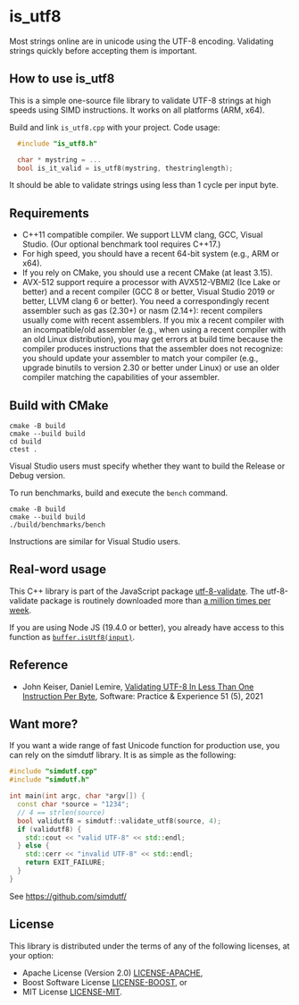 # is_utf8

Most strings online are in unicode using the UTF-8 encoding. Validating strings
quickly before accepting them is important.

## How to use is_utf8

This is a simple one-source file library to validate UTF-8 strings at high
speeds using SIMD instructions. It works on all platforms (ARM, x64).

Build and link `is_utf8.cpp` with your project. Code usage:

```C++
  #include "is_utf8.h"

  char * mystring = ...
  bool is_it_valid = is_utf8(mystring, thestringlength);
```

It should be able to validate strings using less than 1 cycle per input byte.

## Requirements

- C++11 compatible compiler. We support LLVM clang, GCC, Visual Studio. (Our
  optional benchmark tool requires C++17.)
- For high speed, you should have a recent 64-bit system (e.g., ARM or x64).
- If you rely on CMake, you should use a recent CMake (at least 3.15).
- AVX-512 support require a processor with AVX512-VBMI2 (Ice Lake or better) and
  a recent compiler (GCC 8 or better, Visual Studio 2019 or better, LLVM clang 6
  or better). You need a correspondingly recent assembler such as gas (2.30+) or
  nasm (2.14+): recent compilers usually come with recent assemblers. If you mix
  a recent compiler with an incompatible/old assembler (e.g., when using a
  recent compiler with an old Linux distribution), you may get errors at build
  time because the compiler produces instructions that the assembler does not
  recognize: you should update your assembler to match your compiler (e.g.,
  upgrade binutils to version 2.30 or better under Linux) or use an older
  compiler matching the capabilities of your assembler.

## Build with CMake

```
cmake -B build
cmake --build build
cd build
ctest .
```

Visual Studio users must specify whether they want to build the Release or Debug
version.

To run benchmarks, build and execute the `bench` command.

```
cmake -B build
cmake --build build
./build/benchmarks/bench
```

Instructions are similar for Visual Studio users.

## Real-word usage

This C++ library is part of the JavaScript package
[utf-8-validate](https://github.com/websockets/utf-8-validate). The
utf-8-validate package is routinely downloaded more than
[a million times per week](https://www.npmjs.com/package/utf-8-validate).

If you are using Node JS (19.4.0 or better), you already have access to this
function as
[`buffer.isUtf8(input)`](https://nodejs.org/api/buffer.html#bufferisutf8input).

## Reference

- John Keiser, Daniel Lemire,
  [Validating UTF-8 In Less Than One Instruction Per Byte](https://arxiv.org/abs/2010.03090),
  Software: Practice & Experience 51 (5), 2021

## Want more?

If you want a wide range of fast Unicode function for production use, you can
rely on the simdutf library. It is as simple as the following:

```C++
#include "simdutf.cpp"
#include "simdutf.h"

int main(int argc, char *argv[]) {
  const char *source = "1234";
  // 4 == strlen(source)
  bool validutf8 = simdutf::validate_utf8(source, 4);
  if (validutf8) {
    std::cout << "valid UTF-8" << std::endl;
  } else {
    std::cerr << "invalid UTF-8" << std::endl;
    return EXIT_FAILURE;
  }
}
```

See https://github.com/simdutf/

## License

This library is distributed under the terms of any of the following licenses, at
your option:

- Apache License (Version 2.0) [LICENSE-APACHE](LICENSE-APACHE),
- Boost Software License [LICENSE-BOOST](LICENSE-BOOST), or
- MIT License [LICENSE-MIT](LICENSE-MIT).

